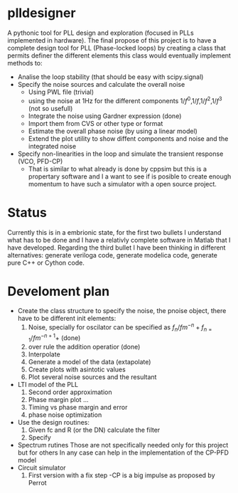 plldesigner
===========

A pythonic tool for PLL design and exploration (focused in PLLs implemented in hardware). The final propose of this project is to have a complete design tool for PLL (Phase-locked loops) by creating a class that permits definer the different elements this class would eventually implement methods to:
* Analise the loop stability (that should be easy with scipy.signal)
* Specify the noise sources and calculate the overall noise
  - Using PWL file (trivial)
  - using the noise at 1Hz for the different components $1/f^0$,$1/f$,$1/f^2$,$1/f^3$ (not so usefull)
  - Integrate the noise using Gardner expression (done)
  - Import them from CVS or other type or format
  - Estimate the overall phase noise (by using a linear model)
  - Extend the plot utility to show diffent components and noise and the integrated noise
* Specify non-linearities in the loop and simulate the transient response (VCO, PFD-CP)
  - That is similar to what already is done by cppsim but this is a propertary software and I a want to see if is posible to create enough momentum to have such a simulator with a open source project.
  
Status
======

Currently this is in a embrionic state, for the first two bullets I understand what has to be done and I have a relativly complete software in Matlab that I have developed. Regarding the third bullet I have been thinking in different alternatives: generate veriloga code, generate modelica code, generate pure C++ or Cython code.


Develoment plan
================

* Create the class structure to specify the noise,  the pnoise object, there have to be different init elements:
  1. Noise, specially for oscilator can be specified as $f_n/fm^{-n}+f_{n=1}/fm^{-n+1}+$ (done)
  2. over rule the addition operatior (done)
  3. Interpolate
  4. Generate a model of the data (extapolate)
  5. Create plots with asintotic values  
  6. Plot several noise sources and the resultant
* LTI model of the PLL
  1. Second order approximation
  2. Phase margin plot ...
  2. Timing vs phase  margin and error
  3. phase noise optimization
* Use the design routines:
  1. Given fc and R (or the DN)  calculate the filter
  2. Specify 
* Spectrum rutines
  Those are not specifically needed only for this project but for others
  In any case can help in the implementation of the CP-PFD model 
* Circuit simulator
  1. First version with a fix step
     -CP is a big impulse as proposed by Perrot



